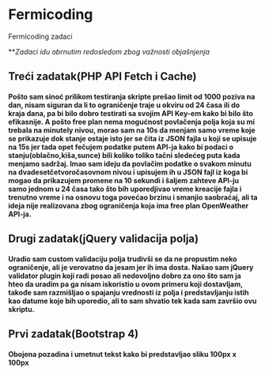 # Fermicoding
Fermicoding zadaci

***Zadaci idu obrnutim redosledom zbog važnosti objašnjenja*

## Treći zadatak(PHP API Fetch i Cache)
#### Pošto sam sinoć prilikom testiranja skripte prešao limit od 1000 poziva na dan, nisam siguran da li to ograničenje traje u okviru od 24 časa ili do kraja dana, pa bi bilo dobro testirati sa svojim API Key-em kako bi bilo što efikasnije. A pošto free plan nema mogućnost povlačenja polja koja su mi trebala na minutely nivou, morao sam na 10s da menjam samo vreme koje se prikazuje dok stanje ostaje isto jer se čita iz JSON fajla u koji se upisuje na 15s jer tada opet fečujem podatke putem API-ja kako bi podaci o stanju(oblačno,kiša,sunce) bili koliko toliko tačni sledećeg puta kada menjamo sadržaj. Imao sam ideju da povlačim podatke o svakom minutu na dvadesetčetvoročasovnom nivou i upisujem ih u JSON fajl iz koga bi mogao da prikazujem promene na 10 sekundi i šaljem zahteve API-ju samo jednom u 24 časa tako što bih uporedjivao vreme kreacije fajla i trenutno vreme i na osnovu toga povećao brzinu i smanjio saobraćaj, ali ta ideja nije realizovana zbog ograničenja koja ima free plan OpenWeather API-ja.
## Drugi zadatak(jQuery validacija polja)
#### Uradio sam custom validaciju polja trudivši se da ne propustim neko ograničenje, ali je verovatno da jesam jer ih ima dosta. Našao sam jQuery validator plugin koji radi posao ali nedovoljno dobro za ono što sam ja hteo da uradim pa ga nisam iskoristio u ovom primeru koji dostavljam, takođe sam razmišljao o spajanju vrednosti iz polja i predstavljanju istih kao datume koje bih uporedio, ali to sam shvatio tek kada sam završio ovu skriptu.
## Prvi zadatak(Bootstrap 4)
#### Obojena pozadina i umetnut tekst kako bi predstavljao sliku 100px x 100px
